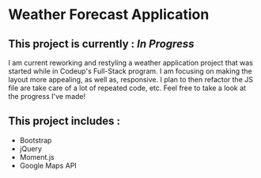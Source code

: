 # Weather Forecast Application

## This project is currently : *In Progress*

I am current reworking and restyling a weather application project that was started while in Codeup's Full-Stack program. 
I am focusing on making the layout more appealing, as well as, responsive. I plan to then refactor the JS file are take care of 
a lot of repeated code, etc. Feel free to take a look at the progress I've made! 

## This project includes : 
* Bootstrap
* jQuery
* Moment.js
* Google Maps API
